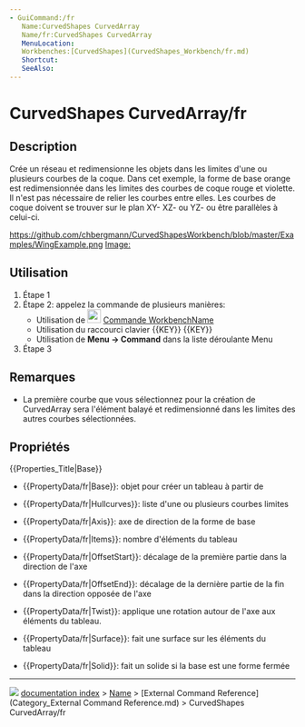 ```yaml
---
- GuiCommand:/fr
   Name:CurvedShapes CurvedArray
   Name/fr:CurvedShapes CurvedArray
   MenuLocation:
   Workbenches:[CurvedShapes](CurvedShapes_Workbench/fr.md)
   Shortcut:
   SeeAlso:
---
```


# CurvedShapes CurvedArray/fr

## Description

Crée un réseau et redimensionne les objets dans les limites d\'une ou plusieurs courbes de la coque. Dans cet exemple, la forme de base orange est redimensionnée dans les limites des courbes de coque rouge et violette. Il n\'est pas nécessaire de relier les courbes entre elles. Les courbes de coque doivent se trouver sur le plan XY- XZ- ou YZ- ou être parallèles à celui-ci.

<https://github.com/chbergmann/CurvedShapesWorkbench/blob/master/Examples/WingExample.png> [Image:](Image:.md)

## Utilisation

1.  Étape 1
2.  Étape 2: appelez la commande de plusieurs manières:
    -   Utilisation de <img alt="" src=images/WorkbenchName_Command.svg  style="width:24px;"> [Commande WorkbenchName](WorkbenchName_Command/fr.md)
    -   Utilisation du raccourci clavier {{KEY}} {{KEY}}
    -   Utilisation de **Menu → Command** dans la liste déroulante Menu
3.  Étape 3

## Remarques

-   La première courbe que vous sélectionnez pour la création de CurvedArray sera l\'élément balayé et redimensionné dans les limites des autres courbes sélectionnées.

## Propriétés


{{Properties_Title|Base}}

-    {{PropertyData/fr|Base}}: objet pour créer un tableau à partir de

-    {{PropertyData/fr|Hullcurves}}: liste d\'une ou plusieurs courbes limites

-    {{PropertyData/fr|Axis}}: axe de direction de la forme de base

-    {{PropertyData/fr|Items}}: nombre d\'éléments du tableau

-    {{PropertyData/fr|OffsetStart}}: décalage de la première partie dans la direction de l\'axe

-    {{PropertyData/fr|OffsetEnd}}: décalage de la dernière partie de la fin dans la direction opposée de l\'axe

-    {{PropertyData/fr|Twist}}: applique une rotation autour de l\'axe aux éléments du tableau.

-    {{PropertyData/fr|Surface}}: fait une surface sur les éléments du tableau

-    {{PropertyData/fr|Solid}}: fait un solide si la base est une forme fermée



---
![](images/Button_right.svg) [documentation index](../README.md) > [Name](Category_Name.md) > [External Command Reference](Category_External Command Reference.md) > CurvedShapes CurvedArray/fr
